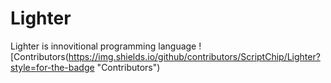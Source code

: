 # Lighter
Lighter is innovitional programming language
![Contributors(https://img.shields.io/github/contributors/ScriptChip/Lighter?style=for-the-badge "Contributors")
